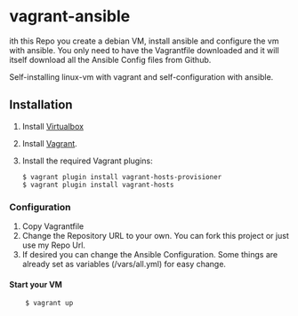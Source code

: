 # vagrant-ansible
ith this Repo you create a debian VM, install ansible and configure the vm with ansible.
You only need to have the Vagrantfile downloaded and it will itself download all the Ansible Config files from Github.


Self-installing linux-vm with vagrant and self-configuration with ansible.


## Installation

1. Install [Virtualbox](https://www.virtualbox.org/wiki/Downloads)
2. Install [Vagrant](https://vagrantup.com).
3. Install the required Vagrant plugins:
    
    ```shell
    $ vagrant plugin install vagrant-hosts-provisioner
    $ vagrant plugin install vagrant-hosts
    ```
    
### Configuration

1. Copy Vagrantfile 
2. Change the Repository URL to your own. You can fork this project or just use my Repo Url.
3. If desired you can change the Ansible Configuration. Some things are already set as variables (/vars/all.yml) for easy change. 

#### Start your VM

```shell
    $ vagrant up
```
